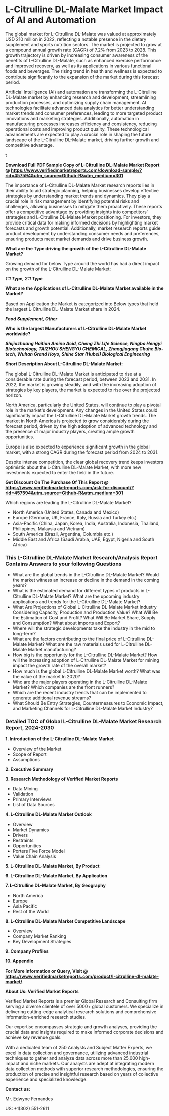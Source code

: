 <meta name="title" content="Global L-Citrulline DL-Malate Market Impact of AI and Automation"><meta name="description" content="The global market for L-Citrulline DL-Malate was valued at approximately USD 210 million in 2022, reflecting a notable presence in the dietary supplement and sports nu"><meta name="title" content="L-Citrulline DL-Malate Market Size, Share, Scope, Trends, Growth, Opportunities, Analysis, Forecast"><h1>L-Citrulline DL-Malate Market Impact of AI and Automation</h1><p>The global market for L-Citrulline DL-Malate was valued at approximately USD 210 million in 2022, reflecting a notable presence in the dietary supplement and sports nutrition sectors. The market is projected to grow at a compound annual growth rate (CAGR) of 7.2% from 2023 to 2028. This growth trajectory is driven by increasing consumer awareness of the benefits of L-Citrulline DL-Malate, such as enhanced exercise performance and improved recovery, as well as its applications in various functional foods and beverages. The rising trend in health and wellness is expected to contribute significantly to the expansion of the market during this forecast period.</p><p>Artificial Intelligence (AI) and automation are transforming the L-Citrulline DL-Malate market by enhancing research and development, streamlining production processes, and optimizing supply chain management. AI technologies facilitate advanced data analytics for better understanding market trends and consumer preferences, leading to more targeted product innovations and marketing strategies. Additionally, automation in manufacturing processes increases efficiency and consistency, reducing operational costs and improving product quality. These technological advancements are expected to play a crucial role in shaping the future landscape of the L-Citrulline DL-Malate market, driving further growth and competitive advantage.</p>t</p><p id="" class=""><strong>Download Full PDF Sample Copy of L-Citrulline DL-Malate Market Report @ <a href="https://www.verifiedmarketreports.com/download-sample/?rid=457594&utm_source=Github-R&utm_medium=301" target="_blank">https://www.verifiedmarketreports.com/download-sample/?rid=457594&utm_source=Github-R&utm_medium=301</a></strong></p><p>The importance of&nbsp;L-Citrulline DL-Malate Market research reports lies in their ability to aid strategic planning, helping businesses develop effective strategies by understanding market trends and dynamics. They play a crucial role in risk management by identifying potential risks and challenges, allowing businesses to mitigate them proactively. These reports offer a competitive advantage by providing insights into competitors' strategies and L-Citrulline DL-Malate Market positioning. For investors, they provide critical data for making informed decisions by highlighting market forecasts and growth potential. Additionally, market research reports guide product development by understanding consumer needs and preferences, ensuring products meet market demands and drive business growth.</p><p><strong>What are the&nbsp;Type driving the growth of the L-Citrulline DL-Malate Market?</strong></p><p id="" class="">Growing demand for below Type around the world has had a direct impact on the growth of the L-Citrulline DL-Malate Market:</p><em><strong>1:1 Type, 2:1 Type</strong></em></p><strong>What are the&nbsp;Applications&nbsp;of L-Citrulline DL-Malate Market available in the Market?</strong></p><p id="" class="">Based on Application the Market is categorized into Below types that held the largest L-Citrulline DL-Malate Market share In 2024.</p><em><strong>Food Supplement, Other</strong></em></p><strong>Who is the largest Manufacturers of L-Citrulline DL-Malate Market worldwide?</strong></p><p><em><strong>Shijiazhuang Haitian Amino Acid, Cheng Zhi Life Science, Ningbo Hengyi Biotechnology, TAIZHOU SHENGYU CHEMICAL, Zhangjiagang Chuhe Bio-tech, Wuhan Grand Hoyo, Shine Star (Hubei) Biological Engineering</strong></em></p><p id="" class=""><strong>Short Description About L-Citrulline DL-Malate Market:</strong></p><p>The global L-Citrulline DL-Malate Market is anticipated to rise at a considerable rate during the forecast period, between 2023 and 2031. In 2022, the market is growing steadily, and with the increasing adoption of strategies by key players, the market is expected to rise over the projected horizon.</p><p>North America, particularly the United States, will continue to play a pivotal role in the market's development. Any changes in the United States could significantly impact the L-Citrulline DL-Malate Market growth trends. The market in North America is projected to grow considerably during the forecast period, driven by the high adoption of advanced technology and the presence of major industry players, creating ample growth opportunities.</p><p>Europe is also expected to experience significant growth in the global market, with a strong CAGR during the forecast period from 2024 to 2031.</p><p>Despite intense competition, the clear global recovery trend keeps investors optimistic about the L-Citrulline DL-Malate Market, with more new investments expected to enter the field in the future.</p><p id="" class=""><strong>Get Discount On The Purchase Of This Report @ <a href="https://www.verifiedmarketreports.com/ask-for-discount/?rid=457594&utm_source=Github-R&utm_medium=301" target="_blank">https://www.verifiedmarketreports.com/ask-for-discount/?rid=457594&utm_source=Github-R&utm_medium=301</a></strong></p>Which regions are leading the L-Citrulline DL-Malate Market?</p><ul><li>North America (United States, Canada and Mexico)</li><li>Europe (Germany, UK, France, Italy, Russia and Turkey etc.)</li><li>Asia-Pacific (China, Japan, Korea, India, Australia, Indonesia, Thailand, Philippines, Malaysia and Vietnam)</li><li>South America (Brazil, Argentina, Columbia etc.)</li><li>Middle East and Africa (Saudi Arabia, UAE, Egypt, Nigeria and South Africa)</li></ul><h3 id="" class="">This L-Citrulline DL-Malate Market Research/Analysis Report Contains Answers to your following Questions</h3><ul><li>What are the global trends in the L-Citrulline DL-Malate Market? Would the market witness an increase or decline in the demand in the coming years?</li><li>What is the estimated demand for different types of products in L-Citrulline DL-Malate Market? What are the upcoming industry applications and trends for the L-Citrulline DL-Malate Market?</li><li>What Are Projections of Global L-Citrulline DL-Malate Market Industry Considering Capacity, Production and Production Value? What Will Be the Estimation of Cost and Profit? What Will Be Market Share, Supply and Consumption? What about imports and Export?</li><li>Where will the strategic developments take the industry in the mid to long-term?</li><li>What are the factors contributing to the final price of L-Citrulline DL-Malate Market? What are the raw materials used for L-Citrulline DL-Malate Market manufacturing?</li><li>How big is the opportunity for the L-Citrulline DL-Malate Market? How will the increasing adoption of L-Citrulline DL-Malate Market for mining impact the growth rate of the overall market?</li><li>How much is the global L-Citrulline DL-Malate Market worth? What was the value of the market In 2020?</li><li>Who are the major players operating in the L-Citrulline DL-Malate Market? Which companies are the front runners?</li><li>Which are the recent industry trends that can be implemented to generate additional revenue streams?</li><li>What Should Be Entry Strategies, Countermeasures to Economic Impact, and Marketing Channels for L-Citrulline DL-Malate Market Industry?</li></ul><h3 id="" class="">Detailed TOC of Global L-Citrulline DL-Malate Market Research Report, 2024-2030</h3><p id="" class=""><strong>1. Introduction of the L-Citrulline DL-Malate Market</strong></p><ul><li>Overview of the Market</li><li>Scope of Report</li><li>Assumptions</li></ul><p id="" class=""><strong>2. Executive Summary</strong></p><p id="" class=""><strong>3. Research Methodology of Verified Market Reports</strong></p><ul><li>Data Mining</li><li>Validation</li><li>Primary Interviews</li><li>List of Data Sources</li></ul><p id="" class=""><strong>4. L-Citrulline DL-Malate Market Outlook</strong></p><ul><li>Overview</li><li>Market Dynamics</li><li>Drivers</li><li>Restraints</li><li>Opportunities</li><li>Porters Five Force Model</li><li>Value Chain Analysis</li></ul><p id="" class=""><strong>5. L-Citrulline DL-Malate Market, By Product</strong></p><p id="" class=""><strong>6. L-Citrulline DL-Malate Market, By Application</strong></p><p id="" class=""><strong>7. L-Citrulline DL-Malate Market, By Geography</strong></p><ul><li>North America</li><li>Europe</li><li>Asia Pacific</li><li>Rest of the World</li></ul><p id="" class=""><strong>8. L-Citrulline DL-Malate Market Competitive Landscape</strong></p><ul><li>Overview</li><li>Company Market Ranking</li><li>Key Development Strategies</li></ul><p id="" class=""><strong>9. Company Profiles</strong></p><p id="" class=""><strong>10. Appendix</strong></p><p id="" class=""><strong>For More Information or Query, Visit @ <a href="https://www.verifiedmarketreports.com/product/l-citrulline-dl-malate-market/" target="_blank">https://www.verifiedmarketreports.com/product/l-citrulline-dl-malate-market/</a></strong></p><p id="" class=""><strong>About Us: Verified Market Reports</strong></p><p id="" class="">Verified Market Reports is a premier Global Research and Consulting firm serving a diverse clientele of over 5000+ global customers. We specialize in delivering cutting-edge analytical research solutions and comprehensive information-enriched research studies.</p><p id="" class="">Our expertise encompasses strategic and growth analyses, providing the crucial data and insights required to make informed corporate decisions and achieve key revenue goals.</p><p id="" class="">With a dedicated team of 250 Analysts and Subject Matter Experts, we excel in data collection and governance, utilizing advanced industrial techniques to gather and analyze data across more than 25,000 high-impact and niche markets. Our analysts are adept at integrating modern data collection methods with superior research methodologies, ensuring the production of precise and insightful research based on years of collective experience and specialized knowledge.</p><p id="" class=""><strong>Contact us:</strong></p><p id="" class="">Mr. Edwyne Fernandes</p><p id="" class="">US: +1(302) 551-2611</p>